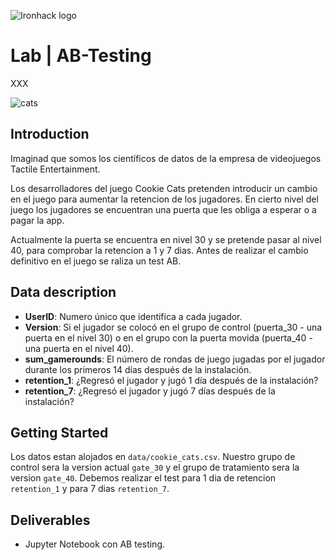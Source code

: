 ![Ironhack logo](https://i.imgur.com/1QgrNNw.png)

# Lab | AB-Testing

XXX

![cats](images/cats.jpeg)


## Introduction

Imaginad que somos los científicos de datos de la empresa de videojuegos Tactile Entertainment. 

Los desarrolladores del juego Cookie Cats pretenden introducir un cambio en el juego para aumentar la retencion de los jugadores. En cierto nivel del juego los jugadores se encuentran una puerta que les obliga a esperar o a pagar la app. 

Actualmente la puerta se encuentra en nivel 30 y se pretende pasar al nivel 40, para comprobar la retencion a 1 y 7 dias. Antes de realizar el cambio definitivo en el juego se raliza un test AB.

## Data description

+ **UserID**: Numero único que identifica a cada jugador.
+ **Version**: Si el jugador se colocó en el grupo de control (puerta_30 - una puerta en el nivel 30) o en el grupo con la puerta movida (puerta_40 - una puerta en el nivel 40).
+ **sum_gamerounds**: El número de rondas de juego jugadas por el jugador durante los primeros 14 días después de la instalación.
+ **retention_1**: ¿Regresó el jugador y jugó 1 día después de la instalación?
+ **retention_7**: ¿Regresó el jugador y jugó 7 días después de la instalación?


## Getting Started

Los datos estan alojados en `data/cookie_cats.csv`. Nuestro grupo de control sera la version actual `gate_30` y el grupo de tratamiento sera la version `gate_40`. Debemos realizar el test para 1 dia de retencion `retention_1` y para 7 dias `retention_7`. 

## Deliverables

* Jupyter Notebook con AB testing.
